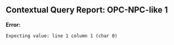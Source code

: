 ## Contextual Query Report: OPC-NPC-like 1

**Error:**
```
Expecting value: line 1 column 1 (char 0)
```